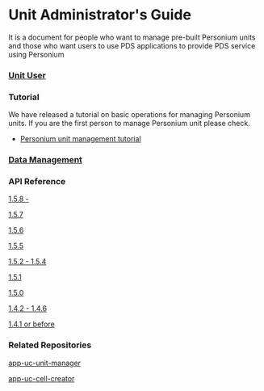 # Unit Administrator's Guide  

It is a document for people who want to manage pre-built Personium units and those who want users to use PDS applications to provide PDS service using Personium  
### [Unit User](./Unit-User.md)

### Tutorial

We have released a tutorial on basic operations for managing Personium units.
If you are the first person to manage Personium unit please check.

* [Personium unit management tutorial](./tutorial.md)

### [Data Management](./Data_Management.md)  

### API Reference  
[1.5.8 -](../apiref/1.5.8/000_Rest_API_Reference.md)

[1.5.7](../apiref/1.5.7/000_Rest_API_Reference.md)

[1.5.6](../apiref/1.5.6/000_Rest_API_Reference.md)

[1.5.5](../apiref/1.5.5/000_Rest_API_Reference.md)

[1.5.2 - 1.5.4](../apiref/1.5.2/000_Rest_API_Reference.md)

[1.5.1](../apiref/1.5.1/000_Rest_API_Reference.md)

[1.5.0](../apiref/1.5.0/000_Rest_API_Reference.md)

[1.4.2 - 1.4.6](../apiref/1.4.6/000_Rest_API_Reference.md)

[1.4.1 or before](http://personium.io/docs/api/1.3.25/English/English.htm#docs/WelcometoPCSDocumentation.htm)

### Related Repositories
[app-uc-unit-manager](https://github.com/personium/app-uc-unit-manager)

[app-uc-cell-creator](https://github.com/personium/app-uc-cell-creator)
